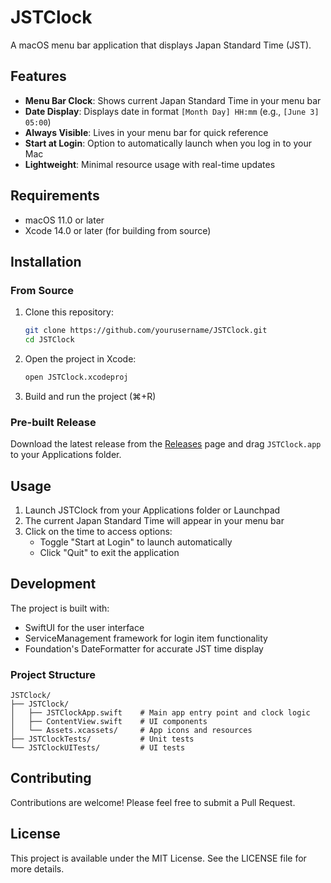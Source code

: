 # JSTClock

A macOS menu bar application that displays Japan Standard Time (JST).

## Features

- **Menu Bar Clock**: Shows current Japan Standard Time in your menu bar
- **Date Display**: Displays date in format `[Month Day] HH:mm` (e.g., `[June 3] 05:00`)
- **Always Visible**: Lives in your menu bar for quick reference
- **Start at Login**: Option to automatically launch when you log in to your Mac
- **Lightweight**: Minimal resource usage with real-time updates

## Requirements

- macOS 11.0 or later
- Xcode 14.0 or later (for building from source)

## Installation

### From Source

1. Clone this repository:
   ```bash
   git clone https://github.com/yourusername/JSTClock.git
   cd JSTClock
   ```

2. Open the project in Xcode:
   ```bash
   open JSTClock.xcodeproj
   ```

3. Build and run the project (⌘+R)

### Pre-built Release

Download the latest release from the [Releases](https://github.com/yourusername/JSTClock/releases) page and drag `JSTClock.app` to your Applications folder.

## Usage

1. Launch JSTClock from your Applications folder or Launchpad
2. The current Japan Standard Time will appear in your menu bar
3. Click on the time to access options:
   - Toggle "Start at Login" to launch automatically
   - Click "Quit" to exit the application

## Development

The project is built with:
- SwiftUI for the user interface
- ServiceManagement framework for login item functionality
- Foundation's DateFormatter for accurate JST time display

### Project Structure

```
JSTClock/
├── JSTClock/
│   ├── JSTClockApp.swift    # Main app entry point and clock logic
│   ├── ContentView.swift    # UI components
│   └── Assets.xcassets/     # App icons and resources
├── JSTClockTests/           # Unit tests
└── JSTClockUITests/         # UI tests
```

## Contributing

Contributions are welcome! Please feel free to submit a Pull Request.

## License

This project is available under the MIT License. See the LICENSE file for more details.